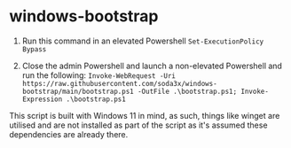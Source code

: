 # windows-bootstrap

1. Run this command in an elevated Powershell `Set-ExecutionPolicy Bypass`

2. Close the admin Powershell and launch a non-elevated Powershell and run the following:
`Invoke-WebRequest -Uri https://raw.githubusercontent.com/soda3x/windows-bootstrap/main/bootstrap.ps1 -OutFile .\bootstrap.ps1; Invoke-Expression .\bootstrap.ps1`

This script is built with Windows 11 in mind, as such, things like winget are utilised and are not installed as part of the script as it's assumed these dependencies are already there.
